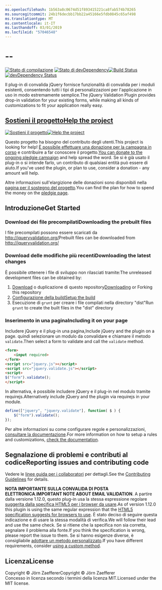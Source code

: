 ```yaml
---
ms.openlocfilehash: 1b563a8c0674d51f893415221ca8fab574b78265
ms.sourcegitcommit: 24b1f6decbb17bb22a45166e5fdb0845c65af498
ms.translationtype: MT
ms.contentlocale: it-IT
ms.lasthandoff: 03/01/2019
ms.locfileid: "57046548"
---
```

<a name="--"></a>--
================================

<span data-ttu-id="14194-101">[![Stato di compilazione](https://secure.travis-ci.org/jzaefferer/jquery-validation.png)](http://travis-ci.org/jzaefferer/jquery-validation)
[![Stato di devDependency](https://david-dm.org/jzaefferer/jquery-validation/dev-status.png?theme=shields.io)](https://david-dm.org/jzaefferer/jquery-validation#info=devDependencies)</span><span class="sxs-lookup"><span data-stu-id="14194-101">[![Build Status](https://secure.travis-ci.org/jzaefferer/jquery-validation.png)](http://travis-ci.org/jzaefferer/jquery-validation)
[![devDependency Status](https://david-dm.org/jzaefferer/jquery-validation/dev-status.png?theme=shields.io)](https://david-dm.org/jzaefferer/jquery-validation#info=devDependencies)</span></span>

<span data-ttu-id="14194-102">Il plug-in di convalida jQuery fornisce funzionalità di convalida per i moduli esistenti, consentendo tutti i tipi di personalizzazioni per l'applicazione in uso in modo estremamente semplice.</span><span class="sxs-lookup"><span data-stu-id="14194-102">The jQuery Validation Plugin provides drop-in validation for your existing forms, while making all kinds of customizations to fit your application really easy.</span></span>

## <a name="help-the-projecthttppledgiecomcampaigns18159"></a>[<span data-ttu-id="14194-103">Sostieni il progetto</span><span class="sxs-lookup"><span data-stu-id="14194-103">Help the project</span></span>](http://pledgie.com/campaigns/18159)

<span data-ttu-id="14194-104">[![Sostieni il progetto](http://www.pledgie.com/campaigns/18159.png?skin_name=chrome)](http://pledgie.com/campaigns/18159)</span><span class="sxs-lookup"><span data-stu-id="14194-104">[![Help the project](http://www.pledgie.com/campaigns/18159.png?skin_name=chrome)](http://pledgie.com/campaigns/18159)</span></span>

<span data-ttu-id="14194-105">Questo progetto ha bisogno del contributo degli utenti.</span><span class="sxs-lookup"><span data-stu-id="14194-105">This project is looking for help!</span></span> <span data-ttu-id="14194-106">[È possibile effettuare una donazione per la campagna in corso](http://pledgie.com/campaigns/18159) e contribuire a far conoscere il progetto.</span><span class="sxs-lookup"><span data-stu-id="14194-106">[You can donate to the ongoing pledgie campaign](http://pledgie.com/campaigns/18159) and help spread the word.</span></span> <span data-ttu-id="14194-107">Se si è già usato il plug-in o si intende farlo, un contributo di qualsiasi entità può essere di aiuto.</span><span class="sxs-lookup"><span data-stu-id="14194-107">If you've used the plugin, or plan to use, consider a donation - any amount will help.</span></span>

<span data-ttu-id="14194-108">Altre informazioni sull'elargizione delle donazioni sono disponibili nella [pagina per il sostegno del progetto](http://pledgie.com/campaigns/18159).</span><span class="sxs-lookup"><span data-stu-id="14194-108">You can find the plan for how to spend the money on the [pledgie page](http://pledgie.com/campaigns/18159).</span></span>

## <a name="get-started"></a><span data-ttu-id="14194-109">Introduzione</span><span class="sxs-lookup"><span data-stu-id="14194-109">Get Started</span></span>

### <a name="downloading-the-prebuilt-files"></a><span data-ttu-id="14194-110">Download dei file precompilati</span><span class="sxs-lookup"><span data-stu-id="14194-110">Downloading the prebuilt files</span></span>

<span data-ttu-id="14194-111">I file precompilati possono essere scaricati da http://jqueryvalidation.org/</span><span class="sxs-lookup"><span data-stu-id="14194-111">Prebuilt files can be downloaded from http://jqueryvalidation.org/</span></span>

### <a name="downloading-the-latest-changes"></a><span data-ttu-id="14194-112">Download delle modifiche più recenti</span><span class="sxs-lookup"><span data-stu-id="14194-112">Downloading the latest changes</span></span>

<span data-ttu-id="14194-113">È possibile ottenere i file di sviluppo non rilasciati tramite:</span><span class="sxs-lookup"><span data-stu-id="14194-113">The unreleased development files can be obtained by:</span></span>

 1. <span data-ttu-id="14194-114">[Download](https://github.com/jzaefferer/jquery-validation/archive/master.zip) o duplicazione di questo repository</span><span class="sxs-lookup"><span data-stu-id="14194-114">[Downloading](https://github.com/jzaefferer/jquery-validation/archive/master.zip) or Forking this repository</span></span>
 2. [<span data-ttu-id="14194-115">Configurazione della build</span><span class="sxs-lookup"><span data-stu-id="14194-115">Setup the build</span></span>](CONTRIBUTING.md#build-setup)
 3. <span data-ttu-id="14194-116">Esecuzione di `grunt` per creare i file compilati nella directory "dist"</span><span class="sxs-lookup"><span data-stu-id="14194-116">Run `grunt` to create the built files in the "dist" directory</span></span>

### <a name="including-it-on-your-page"></a><span data-ttu-id="14194-117">Inserimento in una pagina</span><span class="sxs-lookup"><span data-stu-id="14194-117">Including it on your page</span></span>

<span data-ttu-id="14194-118">Includere jQuery e il plug-in una pagina,</span><span class="sxs-lookup"><span data-stu-id="14194-118">Include jQuery and the plugin on a page.</span></span> <span data-ttu-id="14194-119">quindi selezionare un modulo da convalidare e chiamare il metodo `validate`.</span><span class="sxs-lookup"><span data-stu-id="14194-119">Then select a form to validate and call the `validate` method.</span></span>

```html
<form>
    <input required>
</form>
<script src="jquery.js"></script>
<script src="jquery.validate.js"></script>
<script>
$("form").validate();
</script>
```

<span data-ttu-id="14194-120">In alternativa, è possibile includere jQuery e il plug-in nel modulo tramite requirejs.</span><span class="sxs-lookup"><span data-stu-id="14194-120">Alternatively include jQuery and the plugin via requirejs in your module.</span></span>

```js
define(["jquery", "jquery.validate"], function( $ ) {
    $("form").validate();
});
```

<span data-ttu-id="14194-121">Per altre informazioni su come configurare regole e personalizzazioni, [consultare la documentazione](http://jqueryvalidation.org/documentation/).</span><span class="sxs-lookup"><span data-stu-id="14194-121">For more information on how to setup a rules and customizations, [check the documentation](http://jqueryvalidation.org/documentation/).</span></span>

## <a name="reporting-issues-and-contributing-code"></a><span data-ttu-id="14194-122">Segnalazione di problemi e contributi al codice</span><span class="sxs-lookup"><span data-stu-id="14194-122">Reporting issues and contributing code</span></span>

<span data-ttu-id="14194-123">Vedere le [linee guida per i collaboratori](CONTRIBUTING.md) per dettagli.</span><span class="sxs-lookup"><span data-stu-id="14194-123">See the [Contributing Guidelines](CONTRIBUTING.md) for details.</span></span>

<span data-ttu-id="14194-124">**NOTA IMPORTANTE SULLA CONVALIDA DI POSTA ELETTRONICA**.</span><span class="sxs-lookup"><span data-stu-id="14194-124">**IMPORTANT NOTE ABOUT EMAIL VALIDATION**.</span></span> <span data-ttu-id="14194-125">A partire dalla versione 1.12.0, questo plug-in usa la stessa espressione regolare [suggerita dalla specifica HTML5 per i browser da usare](https://html.spec.whatwg.org/multipage/forms.html#valid-e-mail-address).</span><span class="sxs-lookup"><span data-stu-id="14194-125">As of version 1.12.0 this plugin is using the same regular expression that the [HTML5 specification suggests for browsers to use](https://html.spec.whatwg.org/multipage/forms.html#valid-e-mail-address).</span></span> <span data-ttu-id="14194-126">È stato deciso di seguire questa indicazione e di usare la stessa modalità di verifica.</span><span class="sxs-lookup"><span data-stu-id="14194-126">We will follow their lead and use the same check.</span></span> <span data-ttu-id="14194-127">Se si ritiene che la specifica non sia corretta, segnalare il problema alla fonte.</span><span class="sxs-lookup"><span data-stu-id="14194-127">If you think the specification is wrong, please report the issue to them.</span></span> <span data-ttu-id="14194-128">Se si hanno esigenze diverse, è consigliabile [adottare un metodo personalizzato](http://jqueryvalidation.org/jQuery.validator.addMethod/).</span><span class="sxs-lookup"><span data-stu-id="14194-128">If you have different requirements, consider [using a custom method](http://jqueryvalidation.org/jQuery.validator.addMethod/).</span></span>

## <a name="license"></a><span data-ttu-id="14194-129">Licenza</span><span class="sxs-lookup"><span data-stu-id="14194-129">License</span></span>
<span data-ttu-id="14194-130">Copyright &copy; Jörn Zaefferer</span><span class="sxs-lookup"><span data-stu-id="14194-130">Copyright &copy; Jörn Zaefferer</span></span><br>
<span data-ttu-id="14194-131">Concesso in licenza secondo i termini della licenza MIT.</span><span class="sxs-lookup"><span data-stu-id="14194-131">Licensed under the MIT license.</span></span>
